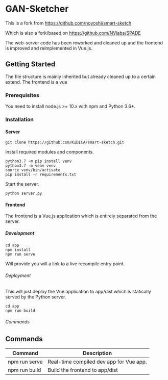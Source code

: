 # GAN-Sketcher

This is a fork from https://github.com/noyoshi/smart-sketch

Which is also a fork/based on https://github.com/NVlabs/SPADE

The web-server code has been reworked and cleaned up and the frontend is improved and reimplemented in Vue.js.

## Getting Started

The file structure is mainly inherited but already cleaned up to a certain extend.
The frontend is a vue 

### Prerequisites

You need to install node.js >= 10.x with npm and Python 3.6+.

### Installation

#### Server

```shell script
git clone https://github.com/KIDICA/smart-sketch.git
```

Install required modules and components.

```shell script
python3.7 -m pip install venv
python3.7 -m venv venv
source venv/bin/activate
pip install -r requirements.txt
```

Start the server.

```shell script
python server.py
```

#### Frontend

The frontend is a Vue.js application which is entirely separated from the server.

##### Development

```shell script
cd app
npm install 
npm run serve
```

Will provide you will a link to a live recompile entry point.

###### Deployment

This will just deploy the Vue application to app/dist which is statically served by the Python server.

```shell script
cd app
npm run build
```

###### Commands

## Commands

Command                     | Description
----------------------------|---------------------------------------------------------------------------------------
npm run serve               | Real-time compiled dev app for Vue app.
npm run build               | Build the frontend to app/dist
